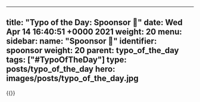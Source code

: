 
---
title: "Typo of the Day: Spoonsor 🥄"
date: Wed Apr 14 16:40:51 +0000 2021
weight: 20
menu:
  sidebar:
    name: "Spoonsor 🥄"
    identifier: spoonsor
    weight: 20
    parent: typo_of_the_day
tags: ["#TypoOfTheDay"]
type: posts/typo_of_the_day
hero: images/posts/typo_of_the_day.jpg
---


{{<tweet user="mariatta" id="1382373294435749890">}}

